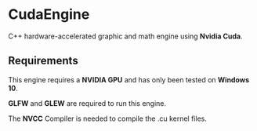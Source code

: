 
# CudaEngine

C++ hardware-accelerated graphic and math engine using **Nvidia Cuda**.

## Requirements

This engine requires a **NVIDIA GPU** and has only been tested on **Windows 10**.

**GLFW** and **GLEW** are required to run this engine.

The **NVCC** Compiler is needed to compile the .cu kernel files.
